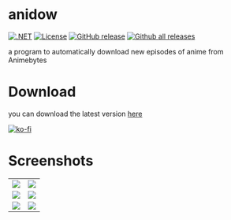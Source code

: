 # anidow
[![.NET](https://github.com/MemeLabs/Anidow/actions/workflows/build.yml/badge.svg)](https://github.com/MemeLabs/Anidow/actions/workflows/build.yml) [![License](https://img.shields.io/github/license/MemeLabs/Anidow.svg)](https://github.com/MemeLabs/Anidow/blob/main/LICENSE) [![GitHub release](https://img.shields.io/github/release/MemeLabs/Anidow.svg)](https://github.com/MemeLabs/Anidow/releases/) [![Github all releases](https://img.shields.io/github/downloads/MemeLabs/Anidow/total.svg)](https://GitHub.com/MemeLabs/Anidow/releases/)



a program to automatically download new episodes of anime from Animebytes

# Download

you can download the latest version [here](https://github.com/MemeLabs/Anidow/releases)

[![ko-fi](https://ko-fi.com/img/githubbutton_sm.svg)](https://ko-fi.com/G2G65MH8Z)

# Screenshots

<table>
  <tr>
    <td><img src="https://user-images.githubusercontent.com/6447030/119039944-1fe12500-b9b5-11eb-9a07-3f10d1443cb3.png"></td>
    <td><img src="https://user-images.githubusercontent.com/6447030/119040259-78b0bd80-b9b5-11eb-948e-5e2ed5d5c5cf.png"></td>
  </tr>
  <tr>
    <td><img src="https://user-images.githubusercontent.com/6447030/119040408-ac8be300-b9b5-11eb-8029-78dfae4242fe.png"></td>
    <td><img src="https://user-images.githubusercontent.com/6447030/119040812-2ae88500-b9b6-11eb-9aa9-5fbef7be7ada.png"></td>
  </tr>
  <tr>
    <td><img src="https://user-images.githubusercontent.com/6447030/119040868-3936a100-b9b6-11eb-8731-9f96b02c6940.png"></td>
    <td><img src="https://user-images.githubusercontent.com/6447030/119040978-566b6f80-b9b6-11eb-8262-8905a893c418.png"></td>
  </tr>
 </table>
